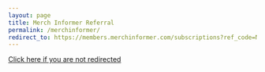 ```yaml
---
layout: page
title: Merch Informer Referral
permalink: /merchinformer/
redirect_to: https://members.merchinformer.com/subscriptions?ref_code=N9iceEyTulwM6a9svSulqa6Ly6ZPlGKYLWav
---
```


[Click here if you are not redirected](https://members.merchinformer.com/subscriptions?ref_code=N9iceEyTulwM6a9svSulqa6Ly6ZPlGKYLWav)